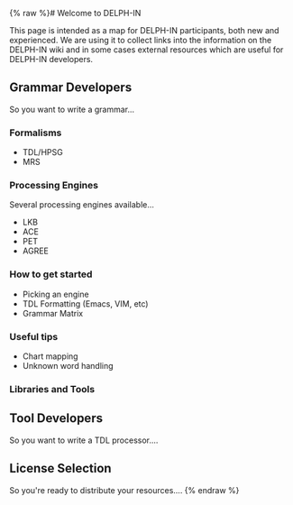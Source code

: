{% raw %}# Welcome to DELPH-IN

This page is intended as a map for DELPH-IN participants, both new and
experienced. We are using it to collect links into the information on
the DELPH-IN wiki and in some cases external resources which are useful
for DELPH-IN developers.

## Grammar Developers

So you want to write a grammar...

### Formalisms

- TDL/HPSG
- MRS

### Processing Engines

Several processing engines available...

- LKB
- ACE
- PET
- AGREE

### How to get started

- Picking an engine
- TDL Formatting (Emacs, VIM, etc)
- Grammar Matrix

### Useful tips

- Chart mapping
- Unknown word handling

### Libraries and Tools

## Tool Developers

So you want to write a TDL processor....

## License Selection

So you're ready to distribute your resources....
<update date omitted for speed>{% endraw %}